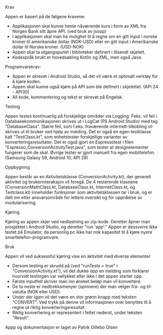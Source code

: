 Krav

Appen er basert på de følgene kravene: 

- Applikasjonen skal kunne hente nåværende kurs i form av XML fra Norges Bank sitt åpne API. (ved bruk av jsoup)
- I applikasjonen skal man ha mulighet til å regne om en gitt input i norske kroner til amerikanske dollar (NOK-USD) eller en gitt input i Amerikanske dollar til Norske kroner. (USD-NOK)
- Appen skal ta utgangspunkt i biblioteker definert i tilsendt skjelett.
- Kodespråk brukt er hovedsakling Kotlin og XML, men også Java.

Programvarekrav:

- Appen er skrevet i Android Studio, så det vil være et optimalt verktøy for å kjøre koden.
- Appen skal kunne også kjøre på API som ble definert i skjelettet. (API 24 - API30)
- All kode, kommentering og tekst er skrevet på Engelsk.

Testing

Appen testes kontinuerlig på forskjellige områder via Logging.
Feks. vil feil i Databasekommunikasjonen skrives ut i LogCat (På Android Studio) med tag "DatabaseClass".
Større feil, som f.eks. fraværende internett-tilkobling vil skrives ut til bruker ved hjelp av melding.
Det er også en egen testklasse kalt "TestClass.kt", som enhetstester forskjellige varianter av konverteringsresultater.
Det er også gjort en Espressotest i filen "Espresso_ConversionActivityTest.java", som tester at designelementer fungerer som de skal.
Øvrige tester er gjort manuelt fra egen mobiltelefon. (Samsung Galaxy S9, Android 10, API 29)

Oppbygning

Appen består av en Aktivitetsklasse (ConversionActivity.kt), der generell aktivitet og brukerinteraksjon vil foregå.
De 4 resterende klassene (ConversionMathClass.kt, DatabaseClass.kt, InternetClass.kt, og Testclass.kt) inneholder funksjoner som aktivitetsklassen tar i bruk,
og er delt inn etter ansvarsområde for lettere oversikt og for oppnåelse av modularisering.

Kjøring

Kjøring av appen skjer ved nedlastning av zip-kode.
Deretter åpner man prosjektet i Android Studio, og deretter "run 'app'."
Appen er dessverre ikke testet på Emulator, da personlig pc ikke har nok kapasitet til å kjøre nyere
smarttelefon-programvare.

Bruk

Appen vil ved suksessful kjøring vise en aktivitet med diverse elementer
- Dersom testing er skrudd på (ved "runTests = true" i "ConversionActivity.kt"), 
  vil det dukke opp en melding som forklarer hvorvidt testingen var vellykket eller ikke i det appen starter opp.
- Første inputfelt skriver man inn ønsket beløp man vil konvertere.
- De to neste er nedtrekksmenyer (spinnere) der man velger fra- og til-valutta (NOK eller USD).
- Under der igjen vil det være en stor grønn knapp med teksten "CONVERT". Ved trykk på denne vil informasjonen over benyttes til å regne ut riktig konverteringsresultat
- Riktig konvertering er representert i feltet nederst, under teksten "Result".



Appp og dokumentasjon er laget av Patrik Gillebo Olsen
